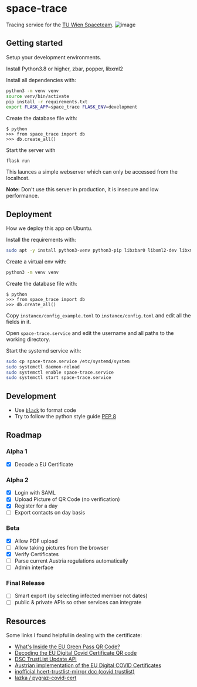 # space-trace

Tracing service for the [TU Wien Spaceteam](https://spaceteam.at/?lang=en).
![image](https://user-images.githubusercontent.com/21206831/142742633-6771a208-5791-4d08-a6c3-34dc1459ab33.png)


## Getting started
Setup your development environments.

Install Python3.8 or higher, zbar, popper, libxml2

Install all dependencies with:

```bash
python3 -m venv venv
source venv/bin/activate
pip install -r requirements.txt
export FLASK_APP=space_trace FLASK_ENV=development
```

Create the database file with:

```
$ python
>>> from space_trace import db
>>> db.create_all()
```

Start the server with

```
flask run
```

This launces a simple webserver which can only be accessed from the localhost.

**Note:** Don't use this server in production, it is insecure and low
performance.

## Deployment
How we deploy this app on Ubuntu.

Install the requirements with:
```bash
sudo apt -y install python3-venv python3-pip libzbar0 libxml2-dev libxmlsec1-dev libxmlsec1-openssl poppler-utils
```

Create a virtual env with:
```bash
python3 -m venv venv
```

Create the database file with:

```
$ python
>>> from space_trace import db
>>> db.create_all()
```

Copy `instance/config_example.toml` to `instance/config.toml` and edit all
the fields in it.

Open `space-trace.service` and edit the username and all paths to the working 
directory.

Start the systemd service with:

```bash
sudo cp space-trace.service /etc/systemd/system
sudo systemctl daemon-reload
sudo systemctl enable space-trace.service
sudo systemctl start space-trace.service 
```


## Development

- Use [`black`](https://github.com/psf/black) to format code
- Try to follow the python style guide [PEP 8](https://www.python.org/dev/peps/pep-0008/)

## Roadmap

### Alpha 1

- [x] Decode a EU Certificate

### Alpha 2

- [x] Login with SAML
- [x] Upload Picture of QR Code (no verification)
- [x] Register for a day
- [ ] Export contacts on day basis

### Beta

- [x] Allow PDF upload
- [ ] Allow taking pictures from the browser
- [x] Verify Certificates
- [ ] Parse current Austria regulations automatically
- [ ] Admin interface

### Final Release

- [ ] Smart export (by selecting infected member not dates)
- [ ] public & private APIs so other services can integrate

## Resources
Some links I found helpful in dealing with the certificate:

- [What's Inside the EU Green Pass QR Code?](https://gir.st/blog/greenpass.html)
- [Decoding the EU Digital Covid Certificate QR code](https://www.bartwolff.com/Blog/2021/08/08/decoding-the-eu-digital-covid-certificate-qr-code)
- [DSC TrustList Update API](https://github.com/Digitaler-Impfnachweis/certification-apis/blob/master/dsc-update/README.md)
- [Austrian implementation of the EU Digital COVID Certificates](https://github.com/Federal-Ministry-of-Health-AT/green-pass-overview#details-on-trust-listsbusiness-rulesvalue-sets)
- [inofficial hcert-trustlist-mirror dcc (covid trustlist)](https://github.com/section42/hcert-trustlist-mirror)
- [lazka / pygraz-covid-cert](https://github.com/lazka/pygraz-covid-cert)